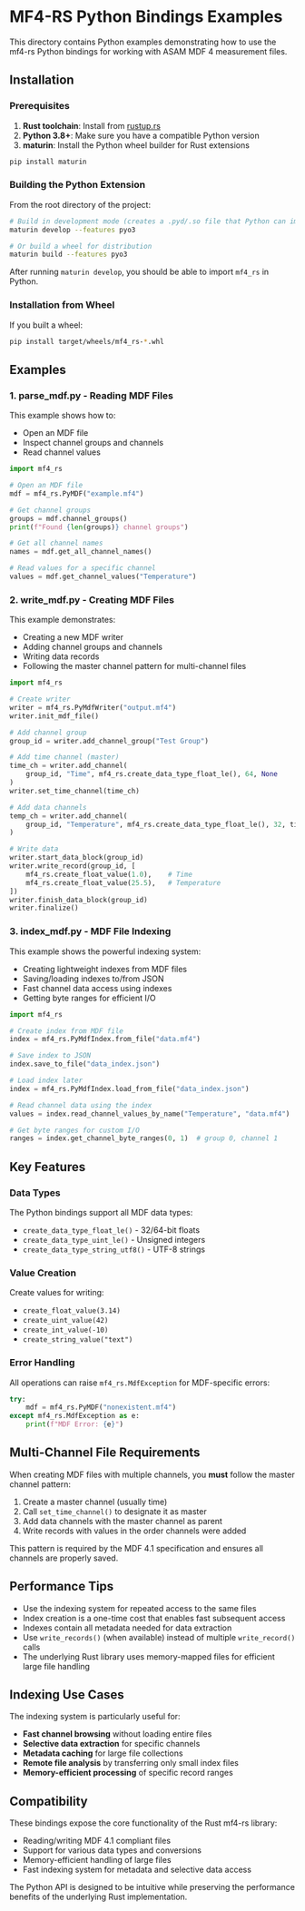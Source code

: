 # MF4-RS Python Bindings Examples

This directory contains Python examples demonstrating how to use the mf4-rs Python bindings for working with ASAM MDF 4 measurement files.

## Installation

### Prerequisites

1. **Rust toolchain**: Install from [rustup.rs](https://rustup.rs/)
2. **Python 3.8+**: Make sure you have a compatible Python version
3. **maturin**: Install the Python wheel builder for Rust extensions

```bash
pip install maturin
```

### Building the Python Extension

From the root directory of the project:

```bash
# Build in development mode (creates a .pyd/.so file that Python can import)
maturin develop --features pyo3

# Or build a wheel for distribution
maturin build --features pyo3
```

After running `maturin develop`, you should be able to import `mf4_rs` in Python.

### Installation from Wheel

If you built a wheel:

```bash
pip install target/wheels/mf4_rs-*.whl
```

## Examples

### 1. parse_mdf.py - Reading MDF Files

This example shows how to:
- Open an MDF file
- Inspect channel groups and channels
- Read channel values

```python
import mf4_rs

# Open an MDF file
mdf = mf4_rs.PyMDF("example.mf4")

# Get channel groups
groups = mdf.channel_groups()
print(f"Found {len(groups)} channel groups")

# Get all channel names
names = mdf.get_all_channel_names()

# Read values for a specific channel
values = mdf.get_channel_values("Temperature")
```

### 2. write_mdf.py - Creating MDF Files

This example demonstrates:
- Creating a new MDF writer
- Adding channel groups and channels
- Writing data records
- Following the master channel pattern for multi-channel files

```python
import mf4_rs

# Create writer
writer = mf4_rs.PyMdfWriter("output.mf4")
writer.init_mdf_file()

# Add channel group
group_id = writer.add_channel_group("Test Group")

# Add time channel (master)
time_ch = writer.add_channel(
    group_id, "Time", mf4_rs.create_data_type_float_le(), 64, None
)
writer.set_time_channel(time_ch)

# Add data channels
temp_ch = writer.add_channel(
    group_id, "Temperature", mf4_rs.create_data_type_float_le(), 32, time_ch
)

# Write data
writer.start_data_block(group_id)
writer.write_record(group_id, [
    mf4_rs.create_float_value(1.0),    # Time
    mf4_rs.create_float_value(25.5),   # Temperature
])
writer.finish_data_block(group_id)
writer.finalize()
```

### 3. index_mdf.py - MDF File Indexing

This example shows the powerful indexing system:
- Creating lightweight indexes from MDF files
- Saving/loading indexes to/from JSON
- Fast channel data access using indexes
- Getting byte ranges for efficient I/O

```python
import mf4_rs

# Create index from MDF file
index = mf4_rs.PyMdfIndex.from_file("data.mf4")

# Save index to JSON
index.save_to_file("data_index.json")

# Load index later
index = mf4_rs.PyMdfIndex.load_from_file("data_index.json")

# Read channel data using the index
values = index.read_channel_values_by_name("Temperature", "data.mf4")

# Get byte ranges for custom I/O
ranges = index.get_channel_byte_ranges(0, 1)  # group 0, channel 1
```

## Key Features

### Data Types

The Python bindings support all MDF data types:
- `create_data_type_float_le()` - 32/64-bit floats
- `create_data_type_uint_le()` - Unsigned integers
- `create_data_type_string_utf8()` - UTF-8 strings

### Value Creation

Create values for writing:
- `create_float_value(3.14)` 
- `create_uint_value(42)`
- `create_int_value(-10)`
- `create_string_value("text")`

### Error Handling

All operations can raise `mf4_rs.MdfException` for MDF-specific errors:

```python
try:
    mdf = mf4_rs.PyMDF("nonexistent.mf4")
except mf4_rs.MdfException as e:
    print(f"MDF Error: {e}")
```

## Multi-Channel File Requirements

When creating MDF files with multiple channels, you **must** follow the master channel pattern:

1. Create a master channel (usually time)
2. Call `set_time_channel()` to designate it as master
3. Add data channels with the master channel as parent
4. Write records with values in the order channels were added

This pattern is required by the MDF 4.1 specification and ensures all channels are properly saved.

## Performance Tips

- Use the indexing system for repeated access to the same files
- Index creation is a one-time cost that enables fast subsequent access
- Indexes contain all metadata needed for data extraction
- Use `write_records()` (when available) instead of multiple `write_record()` calls
- The underlying Rust library uses memory-mapped files for efficient large file handling

## Indexing Use Cases

The indexing system is particularly useful for:
- **Fast channel browsing** without loading entire files
- **Selective data extraction** for specific channels
- **Metadata caching** for large file collections  
- **Remote file analysis** by transferring only small index files
- **Memory-efficient processing** of specific record ranges

## Compatibility

These bindings expose the core functionality of the Rust mf4-rs library:
- Reading/writing MDF 4.1 compliant files
- Support for various data types and conversions
- Memory-efficient handling of large files
- Fast indexing system for metadata and selective data access

The Python API is designed to be intuitive while preserving the performance benefits of the underlying Rust implementation.